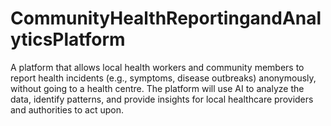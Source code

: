 # CommunityHealthReportingandAnalyticsPlatform
A platform that allows local health workers and community members to report health incidents (e.g., symptoms, disease outbreaks) anonymously, without going to a health centre. The platform will use AI to analyze the data, identify patterns, and provide insights for local healthcare providers and authorities to act upon.
